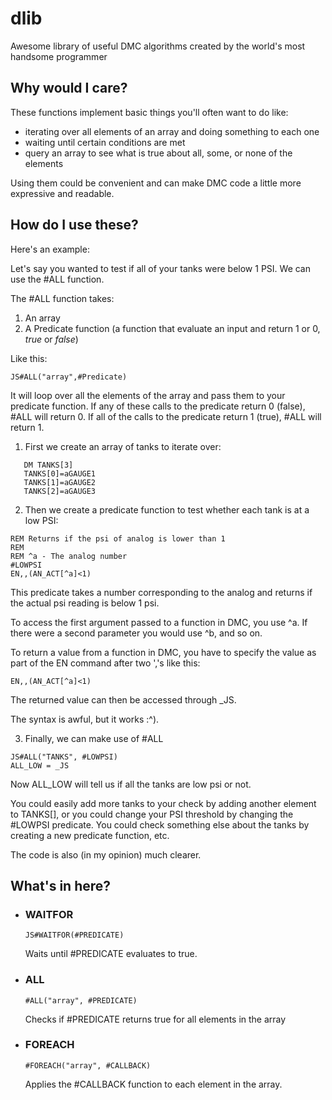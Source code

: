 # dlib
Awesome library of useful DMC algorithms created by the world's most handsome programmer

## Why would I care?
These functions implement basic things you'll often want to do like:
 - iterating over all elements of an array and doing something to each one
 - waiting until certain conditions are met
 - query an array to see what is true about all, some, or none of the elements

Using them could be convenient and can make DMC code a little more expressive and readable.

## How do I use these?

Here's an example:

Let's say you wanted to test if all of your tanks were below 1 PSI.
We can use the #ALL function.

The #ALL function takes:
1. An array
2. A Predicate function (a function that evaluate an input and return 1 or 0, *true* or *false*)

Like this: 
```
JS#ALL("array",#Predicate)
```
It will loop over all the elements of the array and pass them to your predicate function. 
If any of these calls to the predicate return 0 (false), #ALL will return 0. If all of the calls to the predicate return 1 (true), #ALL will return 1.

1. First we create an array of tanks to iterate over:
```
   DM TANKS[3]   
   TANKS[0]=aGAUGE1
   TANKS[1]=aGAUGE2
   TANKS[2]=aGAUGE3
```
2. Then we create a predicate function to test whether each tank is at a low PSI:
```
REM Returns if the psi of analog is lower than 1
REM 
REM ^a - The analog number
#LOWPSI
EN,,(AN_ACT[^a]<1)
```
This predicate takes a number corresponding to the analog and returns if the actual psi reading is below 1 psi.

To access the first argument passed to a function in DMC, you use ^a. If there were a second parameter you would use ^b, and so on.

To return a value from a function in DMC, you have to specify the value as part of the EN command after two ','s like this:

```
EN,,(AN_ACT[^a]<1)
```
The returned value can then be accessed through _JS.

The syntax is awful, but it works :^).

3. Finally, we can make use of #ALL
```
JS#ALL("TANKS", #LOWPSI)
ALL_LOW = _JS
```

Now ALL_LOW will tell us if all the tanks are low psi or not.

You could easily add more tanks to your check by adding another element to TANKS[], or you could change your PSI threshold by changing the #LOWPSI predicate.
You could check something else about the tanks by creating a new predicate function, etc.

The code is also (in my opinion) much clearer.

## What's in here?

- ### WAITFOR
  ```
  JS#WAITFOR(#PREDICATE)
  ```
  Waits until #PREDICATE evaluates to true.

- ### ALL
  ```
  #ALL("array", #PREDICATE)
  ```
  Checks if #PREDICATE returns true for all elements in the array

- ### FOREACH
  ```
  #FOREACH("array", #CALLBACK)
  ```
  Applies the #CALLBACK function to each element in the array. 
  
